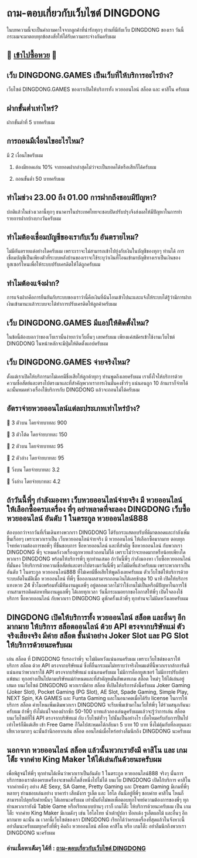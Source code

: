 # ถาม-ตอบเกี่ยวกับเว็บไซต์ DINGDONG
ในบทความนี้จะเป็นคำถามคาใจจากลูกค้าที่น่ารักทุกๆ ท่านที่มีกับเว็บ DINGDONG ของเรา วันนี้กระผมจะมาตอบทุกข้อสงสัยให้ได้รับความกระจ่างกันครับผม

## 🎰 [เข้าไปซื้อหวย](https://bit.ly/3ryTLaH) 🎰

## เว็บ DINGDONG.GAMES เป็นเว็บที่ให้บริการอะไรบ้าง?
เว็บไซต์ DINGDONG.GAMES ของเราเปิดให้บริการทั้ง หวยออนไลน์ สล็อต และ คาสิโน ครับผม

## ฝากขั้นต่ำเท่าไหร่?
ฝากขั้นต่ำที่ 5 บาทครับผม

## การถอนมีเงื่อนไขอะไรไหม?

มี 2 เงื่อนไขครับผม

1. ต้องมียอดเล่น 10% จากยอดฝากล่าสุดไม่ว่าจะเป็นยอดได้หรือเสียก็ได้ครับผม

2. ถอนขั้นต่ำ 50 บาทครับผม

## ทำไมช่วง 23.00 ถึง 01.00 การฝากถึงชอบมีปัญหา?
ปกติแล้วในช่วงเวลานี้ทุกๆ ธนาคารในประเทศไทยจะชอบปิดปรับปรุงจึงส่งผลให้มีปัญหาในการทำรายการฝากบ้างบางวันครับผม

## ทำไมต้องเชื่อมบัญชีของเรากับเว็บ อันตรายไหม?
ไม่มีอันตรายแต่อย่างใดครับผม เพราะเราจะไม่สามารถเข้าไปยุ่งกับเงินในบัญชีของทุกๆ ท่านได้ การเชื่อมบัญชีเป็นเพียงตัวที่ระบบหลังบ้านของเราจะใช้ระบุว่าเงินที่โอนเข้ามาบัญชีทางเราเป็นเงินของยูสเซอร์ไหนเพื่อให้ระบบปรับเครดิตให้ได้ถูกครับผม

## ทำไมต้องแจ้งฝาก?
การแจ้งฝากคือการยืนยันกับระบบของเราว่านี้คือเงินที่ฉันโอนเข้าไปนะและแจ้งให้ระบบได้รู้ว่ามีการฝากเงินเข้ามานะแล้วระบบจะได้ทำการปรับเครดิตให้ลูกค้าครับผม

## เว็บ DINGDONG.GAMES มีแอปให้ติดตั้งไหม?
ในข้อนี้ต้องบอกว่าของเว็บเรานั้นง่ายกว่าเว็บอื่นๆ เลยครับผม เพียงแค่สมัครเข้าใช้งานเว็บไซต์ DINGDONG ในหน้าหลักจะมีปุ่มให้ติดตั้งแอปครับผม

## เว็บ DINGDONG.GAMES จ่ายจริงไหม?
ตั้งแต่เราเปิดให้บริการมาไม่เคยมีชื่อเสียให้ลูกค้าทุกๆ ท่านพูดถึงเลยครับผม เราตั้งใจให้บริการด้วยความซื่อสัตย์และตรงไปตรงมาและที่สำคัญพวกเราการเงินมั่นคงชัวร์ๆ แน่นอนถูก 10 ล้านเราก็จ่ายได้ฉะนั้นหมดห่วงเรื่องใช้บริการกับ DINGDONG แล้วจะถอนไม่ได้ครับผม

## อัตราจ่ายหวยออนไลน์แต่ละประเภทเท่าไหร่บ้าง?

💸 3 ตัวบน โดยจ่ายบาทละ 900

💸 3 ตัวโต้ด โดยจ่ายบาทละ 150

💸 2 ตัวบน โดยจ่ายบาทละ 95

💸 2 ตัวล่าง โดยจ่ายบาทละ 95

💸 วิ่งบน โดยจ่ายบาทละ 3.2

💸 วิ่งล่าง โดยจ่ายบาทละ 4.2

## ถ้าวันนี้พี่ๆ กำลังมองหา เว็บหวยออนไลน์จ่ายจริง มี หวยออนไลน์ ให้เลือกซื้อครบเครื่อง พี่ๆ อย่าพลาดที่จะลอง DINGDONG เว็บซื้อหวยออนไลน์ อันดับ 1 ในตระกูล หวยออนไลน์888
ต้องบอกว่าจากวันที่เริ่มเดินทางพวกเรา DINGDONG ได้รับกระแสตอบรับที่ดีมาตลอดและกำลังเพิ่มขึ้นเรื่อยๆ เพราะพวกเราเป็น เว็บหวยออนไลน์จ่ายจริง มี หวยออนไลน์ ให้เลือกซื้อมากมาย ตอบทุกโจทย์ความต้องการขอพี่ๆ ที่ชื่นชอบการ ซื้อหวยออนไลน์ และที่สำคัญ ซื้อหวยออนไลน์ กับพวกเรา DINGDONG พี่ๆ จะหมดกังวลเรื่องถูกหวยแล้วถอนไม่ได้ เพราะไม่ว่าจะยอดมากหรือน้อยเพียงใดพวกเรา DINGDONG พร้อมให้บริการพี่ๆ ทุกท่านเสมอ ถ้าวันนี้พี่ๆ กำลังมองหา เว็บซื้อหวยออนไลน์ ที่มั่นคง ให้บริการด้วยความซื่อสัตย์และตรงไปตรงมาวันนี้พี่ๆ มาไม่ผิดที่แล้วครับผม เพราะพวกเราเป็นอันดับ 1 ในตระกูล หวยออนไลน์888 ที่ไม่เคยมีชื่อเสียให้พูดถึงเลยครับผม ตัวเว็บไซต์ให้บริการด้วยระบบอัตโนมัติเมื่อ หวยออนไลน์ ที่พี่ๆ ซื้อออกผลสามารถถอนเงินได้เลยช้าสุด 10 นาที เปิดให้บริการ แทงหวย 24 ชั่วโมงพร้อมทั้งมีทีมงานดูแลพี่ๆ อยู่ตลอดเวลาไม่ว่าใช้งานไม่เป็นหรือมีปัญหาในการใช้งานสามารถติดต่อหาทีมงานดูแลพี่ๆ ได้เลยทุกเวลา วันนี้กระผมอยากขอโอกาสให้พี่ๆ เปิดใจลองใช้บริการ ซื้อหวยออนไลน์ กับพวกเรา DINGDONG ดูซักครั้งแล้วพี่ๆ ทุกท่านจะไม่ผิดหวังเลยครับผม

## DINGDONG เปิดให้บริการทั้ง หวยออนไลน์ สล็อต และอื่นๆ อีกมากมาย ให้บริการ สล็อตออนไลน์ ด้วย API ตรงจากบริษัทแม่ ตัวจริงเสียงจริง มีค่าย สล็อต ชั้นนำอย่าง Joker Slot และ PG Slot ให้บริการด้วยนะครับผม
เล่น สล็อต ที่ DINGDONG รับรองว่าพี่ๆ จะไม่ผิดหวังแน่นอนครับผม เพราะเว็บไซต์ของเราให้บริการ สล็อต ด้วย API ตรงจากบริษัทแม่ ซึ่งที่อื่นกระผมไม่ทราบว่าจริงไหมแต่ที่นี้พวกเรากล้าการันตีแน่นอนว่าพวกเราใช้ API ตรงจากบริษัทแม่ แน่นอนครับผม ไม่มีการล็อกยูสเซอร์ ไม่มีการปรับอัตราแพ้ชนะ ทุกอย่างเป็นไปตามบริษัทแม่กำหนดและที่สำคัญหมั่นอัพเดทเกม สล็อต ใหม่ๆ ให้ได้เล่นอยู่เสมอ บนเว็บไซต์ DINGDONG พวกเรามีค่าย สล็อต ที่เปิดให้บริการดังนี้ครับผม Joker Gaming (Joker Slot), Pocket Gaming (PG Slot), AE Slot, Spade Gaming, Simple Play, NEXT Spin, KA GAMES และ Funta Gaming และในอนาคตเมื่อได้รับ license ในการให้บริการ สล็อต ค่ายไหนเพิ่มเติมพวกเรา DINGDONG จะรีบเพิ่มเข้ามาในเว็บให้พี่ๆ ได้ร่วมสนุกกันนะครับผม ถ้าพี่ๆ ยังไม่แน่ใจลองฝากซัก 50-100 บาทแล้วลองเล่นดูครับผมแล้วจะรู้ว่าการเล่น สล็อต บนเว็บไซต์ที่ใช้ API ตรงจากบริษัทแม่ กับ เว็บไซต์ทั่วๆ ไปนั้นเป็นอย่างไร เบื่อไหมครับกับการปั่นไปเท่าไหร่ก็มีแต่เสีย เข้า Free Game ก็วืดไปสะหมดได้กลับมา 5 บาท 10 บาท ซึ่งไม่คุ้มกับที่ลงทุนและเสียเวลามากๆ ฉะนั้นถ้านึกอยากเล่น สล็อต ออนไลน์เมื่อไหร่อย่างลืมนึกถึง DINGDONG นะครับผม

## นอกจาก หวยออนไลน์ สล็อต แล้วนั้นพวกเรายังมี คาสิโน และ เกมโต็ะ จากค่าย King Maker ให้ได้เล่นกันด้วยนะครับผม
เพื่อพิสูจน์ให้พี่ๆ ทุกท่านได้เห็นว่าพวกเราเป็นอันดับ 1 ในตระกูล หวยออนไลน์888 จริงๆ นั้นการบริการของเราต้องครบเครื่องจะขาดสิ่งใดสิ่งหนึ่งไปไม่ได้ บนเว็บ DINGDONG เปิดใก้บริการ คาสิโน จากค่ายดังๆ อย่าง AE Sexy, SA Game, Pretty Gaming และ Dream Gaming มีเกมที่พี่ๆ หลายๆ ท่านชอบเล่นอย่าง บาคาร่า เสือมังกร รูเล็ต และ ไฮโล อันนี้อยู่ที่พี่ๆ ชอบค่าย คาสิโน ไหนก็สามารถไปลุยกับค่ายนั้นๆ ได้เลยนะครับผม เท่านั้นยังไม่พอเพื่อตอบทุกโจทย์ความต้องการของพี่ๆ ทุกท่านพวกเรายังมี Table Game หรือเรียกแบบบ้านๆ เราก็ เกมโต็ะ ให้บริการด้วยนะครับผม เป็น เกมโต็ะ จากค่าย King Maker มีเกมดังๆ เช่น ไฮโลไทย น้ำเต้าปูปลา ป๊อกเด้ง รูเล็ตผลไม้ และอื่นๆ อีกมากมาย ฉะนั้น ณ เวลานี้เว็บไซต์ของเรา DINGDONG เรียกได้ว่าครบเครื่องที่สุดแล้วในจังหวะนี้ อย่าลืมนะครับผมทุกครั้งที่พี่ๆ คิดถึง หวยออนไลน์ สล็อต คาสิโน หรือ เกมโต็ะ อย่าลืมนึกถึงพวกเรา DINGDONG นะครับผม

### อ่านเนื้อหาเต็มๆ ได้ที่ : [ถาม-ตอบเกี่ยวกับเว็บไซต์ DINGDONG](https://dingdong888.co/%e0%b8%9a%e0%b8%97%e0%b8%84%e0%b8%a7%e0%b8%b2%e0%b8%a1/%e0%b8%96%e0%b8%b2%e0%b8%a1%e0%b8%95%e0%b8%ad%e0%b8%9a-dingdong/)
